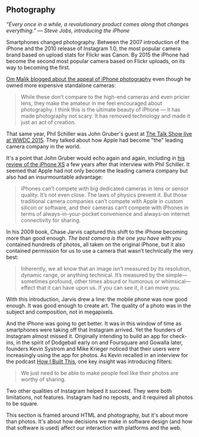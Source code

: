 ## Photography

_“Every once in a while, a revolutionary product comes along that changes everything.” — Steve Jobs, introducing the iPhone_

Smartphones changed photography. Between the 2007 introduction of the iPhone and the 2010 release of Instagram 1.0, the most popular camera brand based on upload stats for Flickr was Canon. By 2015 the iPhone had become the second most popular camera based on Flickr uploads, on its way to becoming the first.

[Om Malik blogged about the appeal of iPhone photography][1] even though he owned more expensive standalone cameras:

> While these don’t compare to the high-end cameras and even pricier lens, they make the amateur in me feel encouraged about photography. I think this is the ultimate beauty of iPhone — it has made photography not scary. It has removed technology and made it just an act of creation.

That same year, Phil Schiller was John Gruber's guest at [The Talk Show live at WWDC 2015][2]. They talked about how Apple had become "the" leading camera company in the world.

It's a point that John Gruber would echo again and again, including in [his review of the iPhone XS][3] a few years after that interview with Phil Schiller. It seemed that Apple had not only become the leading camera company but also had an insurmountable advantage:

> iPhones can’t compete with big dedicated cameras in lens or sensor quality. It’s not even close. The laws of physics prevent it. But those traditional camera companies can’t compete with Apple in custom silicon or software, and their cameras can’t compete with iPhones in terms of always-in-your-pocket convenience and always-on internet connectivity for sharing.

In his 2009 book, Chase Jarvis captured this shift to the iPhone becoming more than good enough. _The best camera is the one you have with you_ contained hundreds of photos, all taken on the original iPhone, but it also contained permission for us to use a camera that wasn’t technically the very best:

> Inherently, we all know that an image isn’t measured by its resolution, dynamic range, or anything technical. It’s measured by the simple—sometimes profound, other times absurd or humorous or whimsical—effect that it can have upon us. If you can see it, it can move you.

With this introduction, Jarvis drew a line: the mobile phone was now good enough. It was good enough to create art. The quality of a photo was in the subject and composition, not in megapixels.

And the iPhone was going to get better. It was in this window of time as smartphones were taking off that Instagram arrived. Yet the founders of Instagram almost missed it. Originally intending to build an app for check-ins, in the spirit of Dodgeball early on and Foursquare and Gowalla later, founders Kevin Systrom and Mike Krieger noticed that their users were increasingly using the app for photos. As Kevin recalled in an interview for the podcast [How I Built This][4], one key insight was introducing filters:

> We just need to be able to make people feel like their photos are worthy of sharing.

Two other qualities of Instagram helped it succeed. They were both limitations, not features. Instagram had no reposts, and it required all photos to be square.

This section is framed around HTML and photography, but it's about more than photos. It's about how decisions we make in software design (and how that software is used) affect our interaction with platforms and the web.

[1]:	https://om.co/2015/01/26/a-camera-called-iphone-6/
[2]:	https://vimeo.com/130510366
[3]:	https://daringfireball.net/2018/09/the_iphones_xs
[4]:	https://www.npr.org/2018/01/02/562887933/instagram-kevin-systrom-mike-krieger